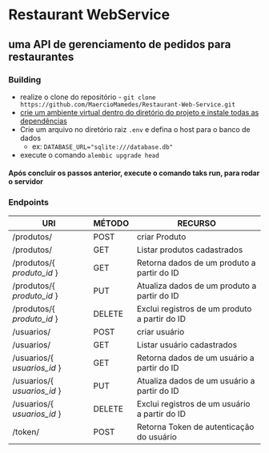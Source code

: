 # Restaurant WebService
## uma API de gerenciamento de pedidos para restaurantes

### Building

* realize o clone do repositório - `git clone https://github.com/MaercioMamedes/Restaurant-Web-Service.git`
* [crie um ambiente virtual dentro do diretório do projeto e instale todas as dependências](https://www.alura.com.br/artigos/ambientes-virtuais-em-python)
* Crie um arquivo no diretório raiz `.env` e defina o host para o banco de dados
  * ex: `DATABASE_URL="sqlite:///database.db"`
* execute o comando `alembic upgrade head`

#### Após concluir os passos anterior, execute o comando taks run, para rodar o servidor

### Endpoints

| URI                         | MÉTODO | RECURSO                                       |
|-----------------------------|--------|-----------------------------------------------|
| /produtos/                  | POST   | criar Produto                                 |
| /produtos/                  | GET    | Listar produtos cadastrados                   |
| /produtos/{ *produto_id* }  | GET    | Retorna dados de um produto a partir do ID    |
| /produtos/{ *produto_id* }  | PUT    | Atualiza dados de um produto a partir do ID   |
| /produtos/{ *produto_id* }  | DELETE | Exclui registros de um produto a partir do ID |
| /usuarios/                  | POST   | criar usuário                                 |
| /usuarios/                  | GET    | Listar usuário cadastrados                    |
| /usuarios/{ *usuarios_id* } | GET    | Retorna dados de um usuário a partir do ID    |
| /usuarios/{ *usuarios_id* } | PUT    | Atualiza dados de um usuário a partir do ID   |
| /usuarios/{ *usuarios_id* } | DELETE | Exclui registros de um usuário a partir do ID |
| /token/                     | POST   | Retorna Token de autenticação do usuário      |





